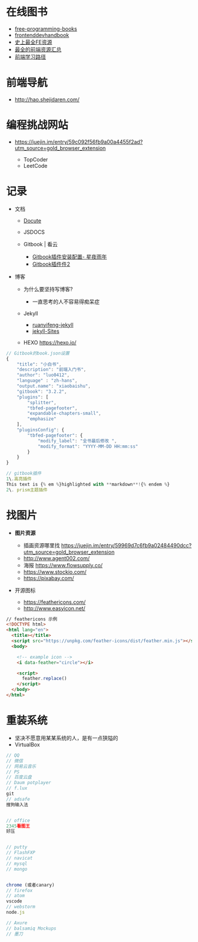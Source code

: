 # 在线图书

- [free-programming-books](https://github.com/vhf/free-programming-books/blob/master/free-programming-books.md)
- [frontenddevhandbook](https://www.gitbook.com/book/dwqs/frontenddevhandbook/details)
- [史上最全FE资源](http://www.jianshu.com/p/6cb49271cd2a#)
- [最全的前端资源汇总](https://github.com/helloqingfeng/Awsome-Front-End-learning-resource)
- [前端学习路径](https://www.gitbook.com/book/luo0412/white/edit#)

# 前端导航

- <http://hao.shejidaren.com/>

# 编程挑战网站

- <https://juejin.im/entry/59c092f56fb9a00a4455f2ad?utm_source=gold_browser_extension>

  - TopCoder
  - LeetCode

# 记录

- 文档

  - [Docute](https://docute.js.org/#/home)
  - JSDOCS
  - Gitbook | 看云

    - [Gitbook插件安装配置- 星夜雨年](http://www.tuicool.com/articles/JjQ3qm)
    - [Gitbook插件件2](http://www.tuicool.com/articles/zee2ui)

- 博客

  - 为什么要坚持写博客?

    - 一直思考的人不容易得痴呆症

  - Jekyll

    - [ruanyifeng-jekyll](http://www.ruanyifeng.com/blog/2012/08/blogging_with_jekyll.html)
    - [jekyll-Sites](https://github.com/jekyll/jekyll/wiki/Sites)

  - HEXO <https://hexo.io/>

```javascript
// Gitbook的book.json设置
{
    "title": "小白书",
    "description": "前端入门书",
    "author": "luo0412",
    "language" : "zh-hans",
    "output.name": "xiaobaishu",
    "gitbook": "3.2.2",
    "plugins": [
        "splitter",
        "tbfed-pagefooter",
        "expandable-chapters-small",
        "emphasize"
    ],
    "pluginsConfig": {
        "tbfed-pagefooter": {
            "modify_label": "全书最后修改 ",
            "modify_format": "YYYY-MM-DD HH:mm:ss"
        }
    }
}

// gitbook插件
1\.高亮插件
This text is {% em %}highlighted with **markdown**!{% endem %}
2\. prism主题插件
```

# 找图片

- **图片资源**

  - 插画资源哪里找 <https://juejin.im/entry/59969d7c6fb9a02484490dcc?utm_source=gold_browser_extension>
  - <http://www.agent002.com/>
  - 海报 <https://www.flowsupply.co/>
  - <https://www.stockio.com/>
  - <https://pixabay.com/>

- 开源图标

  - <https://feathericons.com/>
  - <http://www.easyicon.net/>

```html
// feathericons 示例
<!DOCTYPE html>
<html lang="en">
  <title></title>
  <script src="https://unpkg.com/feather-icons/dist/feather.min.js"></script>
  <body>

    <!-- example icon -->
    <i data-feather="circle"></i>

    <script>
      feather.replace()
    </script>
  </body>
</html>
```

# 重装系统

- 坚决不愿意用某某系统的人，是有一点狭隘的
- VirtualBox

```javascript
// QQ
// 微信
// 网易云音乐
// PS
// 百度云盘
// Daum potplayer
// f.lux
git
// adsafe
搜狗输入法


// office
2345看图王
好压


// putty
// FlashFXP
// navicat
// mysql
// mongo


chrome (或者canary)
// firefox
// atom
vscode
// webstorm
node.js

// Axure
// balsamiq Mockups
// 墨刀
```
